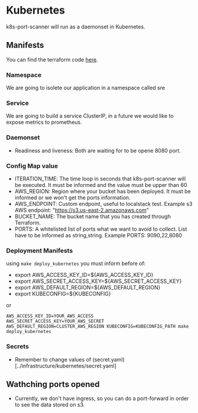 # Kubernetes

k8s-port-scanner will run as a daemonset in Kubernetes.

## Manifests

You can find the terraform code [here](../infrastructure/kubernetes).

### Namespace

We are going to isolete our application in a namespace called sre

### Service

We are going to build a service ClusterIP, in a future we would like to expose metrics to prometheus.

### Daemonset
* Readiness and liveness: Both are waiting for to be opene 8080 port.

### Config Map value

* ITERATION_TIME: The time loop in seconds that k8s-port-scanner will be executed. It must be informed and the value must be upper than 60
* AWS_REGION: Region where your bucket has been deployed. It must be informed or we won't get the ports information.
* AWS_ENDPOINT: Custom endpoint, useful to localstack test. Example s3 AWS endpoint: "https://s3.us-east-2.amazonaws.com"
* BUCKET_NAME: The bucket name that you has created through Terraform.
* PORTS: A whitelisted list of ports what we want to avoid to collect. List have to be informed as string,string. Example PORTS: 9090,22,8080

### Deployment Manifests

using `make deploy_kubernetes` you must inform before of:  
* export AWS_ACCESS_KEY_ID=${AWS_ACCESS_KEY_ID} 
* export AWS_SECRET_ACCESS_KEY=${AWS_SECRET_ACCESS_KEY} 
* export AWS_DEFAULT_REGION=${AWS_DEFAULT_REGION} 
* export KUBECONFIG=${KUBECONFIG} 

or

`AWS_ACCESS_KEY_ID=YOUR_AWS_ACCESS AWS_SECRET_ACCESS_KEY=YOUR_AWS_SECRET AWS_DEFAULT_REGION=CLUSTER_AWS_REGION KUBECONFIG=KUBECONFIG_PATH make deploy_kubernetes`

### Secrets

* Remember to change values of (secret.yaml)[../infrastructure/kubernetes/secret.yaml]

## Wathching ports opened

- Currently, we don't have ingress, so you can do a port-forward in order to see the data stored on s3.
